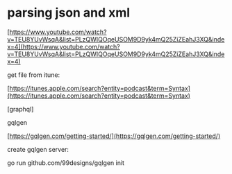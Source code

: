 # parsing json and xml

[https://www.youtube.com/watch?v=TEU8YUvWsqA&list=PLzQWIQOqeUSOM9D9yk4mQ25ZiZEahJ3XQ&index=4](https://www.youtube.com/watch?v=TEU8YUvWsqA&list=PLzQWIQOqeUSOM9D9yk4mQ25ZiZEahJ3XQ&index=4)

get file from itune:

[https://itunes.apple.com/search?entity=podcast&term=Syntax](https://itunes.apple.com/search?entity=podcast&term=Syntax)

[graphql]

gqlgen

[https://gqlgen.com/getting-started/](https://gqlgen.com/getting-started/)

create gqlgen server:

go run github.com/99designs/gqlgen init
